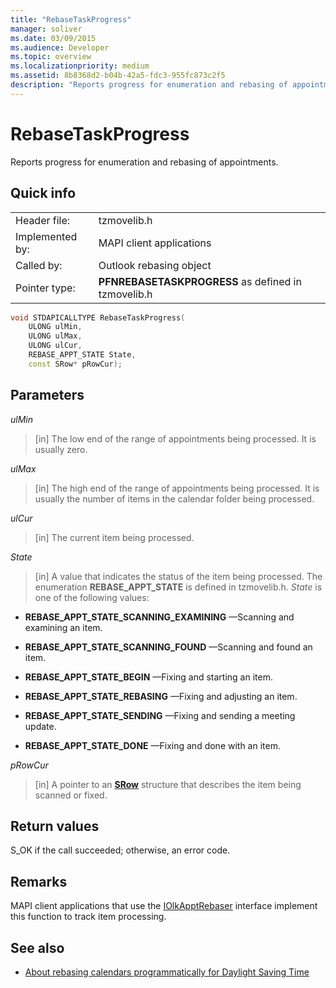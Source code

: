 ```yaml
---
title: "RebaseTaskProgress"
manager: soliver
ms.date: 03/09/2015
ms.audience: Developer
ms.topic: overview
ms.localizationpriority: medium
ms.assetid: 8b8368d2-b04b-42a5-fdc3-955fc873c2f5
description: "Reports progress for enumeration and rebasing of appointments."
---
```


# RebaseTaskProgress

Reports progress for enumeration and rebasing of appointments.
  
## Quick info

|||
|:-----|:-----|
|Header file:  <br/> |tzmovelib.h  <br/> |
|Implemented by:  <br/> |MAPI client applications  <br/> |
|Called by:  <br/> |Outlook rebasing object  <br/> |
|Pointer type:  <br/> |**PFNREBASETASKPROGRESS** as defined in tzmovelib.h  <br/> |

```cpp
void STDAPICALLTYPE RebaseTaskProgress(  
    ULONG ulMin, 
    ULONG ulMax, 
    ULONG ulCur, 
    REBASE_APPT_STATE State, 
    const SRow* pRowCur); 

```

## Parameters

_ulMin_
  
> [in] The low end of the range of appointments being processed. It is usually zero.

_ulMax_
  
> [in] The high end of the range of appointments being processed. It is usually the number of items in the calendar folder being processed.

_ulCur_
  
> [in] The current item being processed.

_State_
  
> [in] A value that indicates the status of the item being processed. The enumeration **REBASE_APPT_STATE** is defined in tzmovelib.h. _State_ is one of the following values:

- **REBASE_APPT_STATE_SCANNING_EXAMINING** —Scanning and examining an item.

- **REBASE_APPT_STATE_SCANNING_FOUND** —Scanning and found an item.

- **REBASE_APPT_STATE_BEGIN** —Fixing and starting an item.

- **REBASE_APPT_STATE_REBASING** —Fixing and adjusting an item.

- **REBASE_APPT_STATE_SENDING** —Fixing and sending a meeting update.

- **REBASE_APPT_STATE_DONE** —Fixing and done with an item.

_pRowCur_
  
> [in] A pointer to an **[SRow](https://msdn.microsoft.com/library/369c2d5c-8c2b-4314-9cb2-aaa89580aa2b%28Office.15%29.aspx)** structure that describes the item being scanned or fixed.

## Return values

S_OK if the call succeeded; otherwise, an error code.
  
## Remarks

MAPI client applications that use the [IOlkApptRebaser](iolkapptrebaser.md) interface implement this function to track item processing.
  
## See also

- [About rebasing calendars programmatically for Daylight Saving Time](about-rebasing-calendars-programmatically-for-daylight-saving-time.md)
